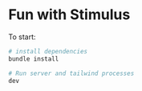 # Fun with Stimulus

To start:
```ruby
# install dependencies
bundle install

# Run server and tailwind processes
dev
